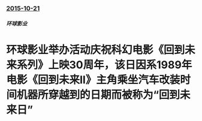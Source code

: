### [2015-10-21](/news/2015/10/21/index.md)

##### 环球影业
# 环球影业举办活动庆祝科幻电影《回到未来系列》上映30周年，该日因系1989年电影《回到未来II》主角乘坐汽车改装时间机器所穿越到的日期而被称为“回到未来日”



